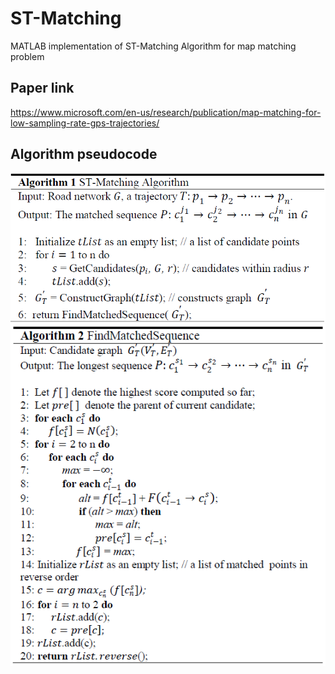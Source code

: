 # ST-Matching
MATLAB implementation of ST-Matching Algorithm for map matching problem
## Paper link
https://www.microsoft.com/en-us/research/publication/map-matching-for-low-sampling-rate-gps-trajectories/
## Algorithm pseudocode
![Algorithm 1,whole structore](./st-matching.png)
![Algorithm 2,find matched sequence](./findMatchedSequence.png)